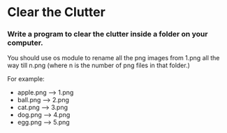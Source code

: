 # Clear the Clutter

### Write a program to clear the clutter inside a folder on your computer. 

You should use os module to rename all the png images from 1.png all the way till n.png (where n is the number of png files in that folder.)

For example:
- apple.png --> 1.png
- ball.png --> 2.png
- cat.png --> 3.png
- dog.png --> 4.png
- egg.png --> 5.png
